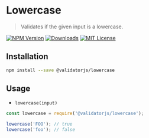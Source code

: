 # Lowercase

> Validates if the given input is a lowercase.

[![NPM Version](https://img.shields.io/npm/v/@validatorjs/lowercase.svg)](https://www.npmjs.com/package/@validatorjs/lowercase)
[![Downloads](https://img.shields.io/npm/dt/@validatorjs/lowercase.svg)](https://www.npmjs.com/package/@validatorjs/lowercase)
[![MIT License](https://img.shields.io/npm/l/@validatorjs/lowercase.svg)](../../LICENSE)

## Installation

```bash
npm install --save @validatorjs/lowercase
```

## Usage

- `lowercase(input)`

```js
const lowercase = require('@validatorjs/lowercase');

lowercase('FOO'); // true
lowercase('foo'); // false
```
